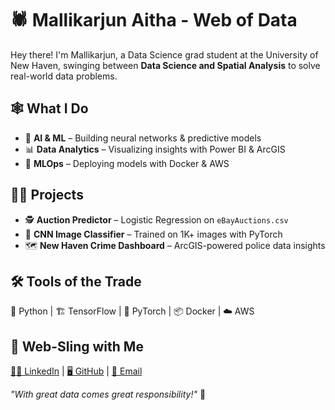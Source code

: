# 🕷️ Mallikarjun Aitha - Web of Data  

Hey there! I'm Mallikarjun, a Data Science grad student at the University of New Haven, swinging between **Data Science and Spatial Analysis** to solve real-world data problems.  

## 🕸️ What I Do  
- 🧠 **AI & ML** – Building neural networks & predictive models  
- 📊 **Data Analytics** – Visualizing insights with Power BI & ArcGIS  
- 🚀 **MLOps** – Deploying models with Docker & AWS  

## 🦸‍♂️ Projects  
- 🕵️ **Auction Predictor** – Logistic Regression on `eBayAuctions.csv`  
- 📸 **CNN Image Classifier** – Trained on 1K+ images with PyTorch  
- 🗺️ **New Haven Crime Dashboard** – ArcGIS-powered police data insights  

## 🛠️ Tools of the Trade  
🐍 Python | 🏗️ TensorFlow | 🔬 PyTorch | 📦 Docker | ☁️ AWS  

## 🔗 Web-Sling with Me  
[🕵️‍♂️ LinkedIn](https://www.linkedin.com/in/mallikarjun-aitha/) | [🖥️ GitHub](https://github.com/mallikarjun25) | [📧 Email](mailto:mallikarjunaitha@gmail.com)  

_"With great data comes great responsibility!"_ 🚀  
